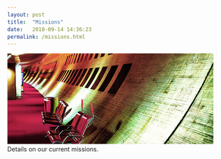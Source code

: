```yaml
---
layout: post
title:  "Missions"
date:   2018-09-14 14:36:23
permalink: /missions.html
---
```

<span class="image featured"><img src="/images/pic02.jpg" alt=""></span>
Details on our current missions.

